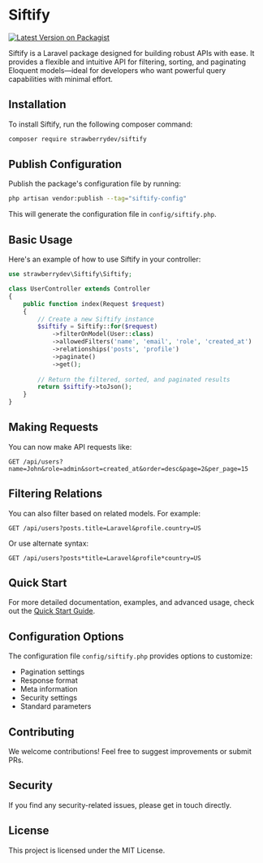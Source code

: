 # Siftify

[![Latest Version on Packagist](https://img.shields.io/packagist/v/strawberrydev/siftify.svg?style=flat-square)](https://packagist.org/packages/strawberrydev/siftify)

Siftify is a Laravel package designed for building robust APIs with ease. It provides a flexible and intuitive API for filtering, sorting, and paginating Eloquent models—ideal for developers who want powerful query capabilities with minimal effort.

## Installation

To install Siftify, run the following composer command:

```bash
composer require strawberrydev/siftify
```

## Publish Configuration

Publish the package's configuration file by running:

```bash
php artisan vendor:publish --tag="siftify-config"
```

This will generate the configuration file in `config/siftify.php`.

## Basic Usage

Here's an example of how to use Siftify in your controller:

```php
use strawberrydev\Siftify\Siftify;

class UserController extends Controller
{
    public function index(Request $request)
    {
        // Create a new Siftify instance
        $siftify = Siftify::for($request)
            ->filterOnModel(User::class)
            ->allowedFilters('name', 'email', 'role', 'created_at')
            ->relationships('posts', 'profile')
            ->paginate()
            ->get();
        
        // Return the filtered, sorted, and paginated results
        return $siftify->toJson();
    }
}
```

## Making Requests

You can now make API requests like:

```
GET /api/users?name=John&role=admin&sort=created_at&order=desc&page=2&per_page=15
```

## Filtering Relations

You can also filter based on related models. For example:

```
GET /api/users?posts.title=Laravel&profile.country=US
```

Or use alternate syntax:

```
GET /api/users?posts*title=Laravel&profile*country=US
```

## Quick Start

For more detailed documentation, examples, and advanced usage, check out the [Quick Start Guide](quickStart.md).

## Configuration Options

The configuration file `config/siftify.php` provides options to customize:

- Pagination settings
- Response format
- Meta information
- Security settings
- Standard parameters

## Contributing

We welcome contributions! Feel free to suggest improvements or submit PRs.

## Security

If you find any security-related issues, please get in touch directly.

## License

This project is licensed under the MIT License.
